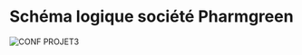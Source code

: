 # Schéma logique société Pharmgreen

![CONF PROJET3](https://github.com/user-attachments/assets/3b51cea7-ea81-49d9-bcae-28fb1a2b1ffb)

